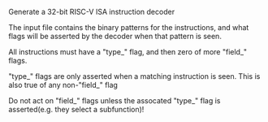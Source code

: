 Generate a 32-bit RISC-V ISA instruction decoder

The input file contains the binary patterns for the instructions, and what flags will be asserted by the decoder when that pattern is seen.

All instructions must have a "type_" flag, and then zero of more "field_" flags.

"type_" flags are only asserted when a matching instruction is seen. This is also true of any non-"field_" flag

Do not act on "field_" flags unless the assocated "type_" flag is asserted(e.g. they select a subfunction)!
